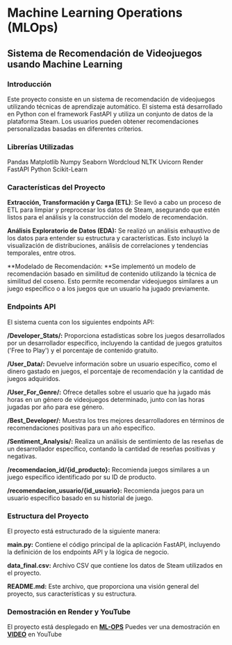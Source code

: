 # Machine Learning Operations (MLOps)
## Sistema de Recomendación de Videojuegos usando Machine Learning


### Introducción
Este proyecto consiste en un sistema de recomendación de videojuegos utilizando técnicas de aprendizaje automático. El sistema está desarrollado en Python con el framework FastAPI y utiliza un conjunto de datos de la plataforma Steam. Los usuarios pueden obtener recomendaciones personalizadas basadas en diferentes criterios.

### **Librerías Utilizadas**
Pandas
Matplotlib
Numpy
Seaborn
Wordcloud
NLTK
Uvicorn
Render
FastAPI
Python
Scikit-Learn

### **Características del Proyecto**  

**Extracción, Transformación y Carga (ETL)**: Se llevó a cabo un proceso de ETL para limpiar y preprocesar los datos de Steam, asegurando que estén listos para el análisis y la construcción del modelo de recomendación.

**Análisis Exploratorio de Datos (EDA):** Se realizó un análisis exhaustivo de los datos para entender su estructura y características. Esto incluyó la visualización de distribuciones, análisis de correlaciones y tendencias temporales, entre otros.

**Modelado de Recomendación: **Se implementó un modelo de recomendación basado en similitud de contenido utilizando la técnica de similitud del coseno. Esto permite recomendar videojuegos similares a un juego específico o a los juegos que un usuario ha jugado previamente.


###  **Endpoints API**
El sistema cuenta con los siguientes endpoints API:

**/Developer_Stats/:** Proporciona estadísticas sobre los juegos desarrollados por un desarrollador específico, incluyendo la cantidad de juegos gratuitos ('Free to Play') y el porcentaje de contenido gratuito.

**/User_Data/:** Devuelve información sobre un usuario específico, como el dinero gastado en juegos, el porcentaje de recomendación y la cantidad de juegos adquiridos.

**/User_For_Genre/:** Ofrece detalles sobre el usuario que ha jugado más horas en un género de videojuegos determinado, junto con las horas jugadas por año para ese género.

**/Best_Developer/:** Muestra los tres mejores desarrolladores en términos de recomendaciones positivas para un año específico.

**/Sentiment_Analysis/:** Realiza un análisis de sentimiento de las reseñas de un desarrollador específico, contando la cantidad de reseñas positivas y negativas.

**/recomendacion_id/{id_producto}:** Recomienda juegos similares a un juego específico identificado por su ID de producto.

**/recomendacion_usuario/{id_usuario}:** Recomienda juegos para un usuario específico basado en su historial de juego.

### Estructura del Proyecto

El proyecto está estructurado de la siguiente manera:

**main.py:** Contiene el código principal de la aplicación FastAPI, incluyendo la definición de los endpoints API y la lógica de negocio.

**data_final.csv:** Archivo CSV que contiene los datos de Steam utilizados en el proyecto.

**README.md:** Este archivo, que proporciona una visión general del proyecto, sus características y su estructura.

### **Demostración en Render y YouTube**

El proyecto está desplegado en [**ML-OPS**](https://ml-ops-angel-jaramillo.onrender.com/docs "Render")
Puedes ver una demostración en [**VIDEO**](https://youtu.be/VZKvrubru_8 "Video")  en  YouTube 